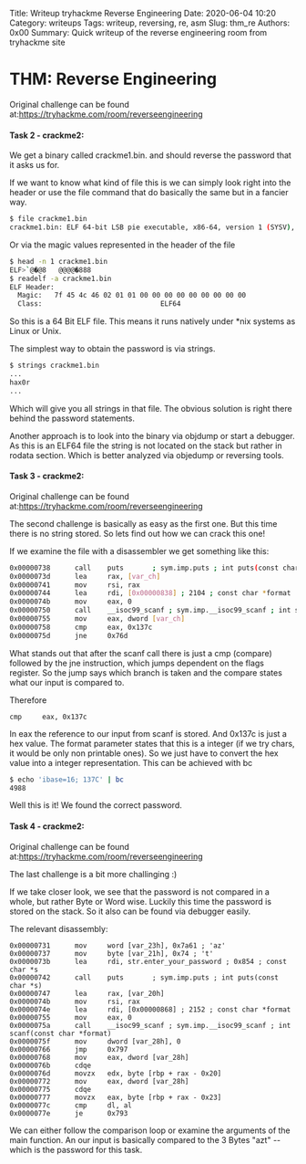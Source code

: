Title: Writeup tryhackme Reverse Engineering
Date: 2020-06-04 10:20
Category: writeups
Tags: writeup, reversing, re, asm
Slug: thm_re
Authors: 0x00
Summary: Quick writeup of the reverse engineering room from tryhackme site

# THM: Reverse Engineering

Original challenge can be found at:<https://tryhackme.com/room/reverseengineering>

#### Task 2 - crackme2:

We get a binary called crackme1.bin. and should reverse the password that it asks us for.

If we want to know what kind of file this is we can simply look right into the header or use the file command that do basically the same but in a fancier way.

```bash
$ file crackme1.bin
crackme1.bin: ELF 64-bit LSB pie executable, x86-64, version 1 (SYSV), dynamically linked, interpreter /lib64/ld-linux-x86-64.so.2, for GNU/Linux 3.2.0, BuildID[sha1]=3864320789154e8960133afdf58ddf65f6f8273d, not stripped
```
Or via the magic values represented in the header of the file
```bash
$ head -n 1 crackme1.bin
ELF>`@�@8	@@@@�888 
$ readelf -a crackme1.bin
ELF Header:
  Magic:   7f 45 4c 46 02 01 01 00 00 00 00 00 00 00 00 00 
  Class:                             ELF64

```
So this is a 64 Bit ELF file. This means it runs natively under *nix systems as Linux or Unix.

The simplest way to obtain the password is via strings.

```bash
$ strings crackme1.bin
...
hax0r
...
```
Which will give you all strings in that file. The obvious solution is right there behind the password statements.

Another approach is to look into the binary via objdump or start a debugger. As this is an ELF64 file the string is not located on the stack but rather in rodata section. Which is better analyzed via objedump or reversing tools.

#### Task 3 - crackme2:

Original challenge can be found at:<https://tryhackme.com/room/reverseengineering>

The second challenge is basically as easy as the first one. But this time there is no string stored. So lets find out how we can crack this one!

If we examine the file with a disassembler we get something like this:

```bash
0x00000738      call    puts       ; sym.imp.puts ; int puts(const char *s)
0x0000073d      lea     rax, [var_ch]
0x00000741      mov     rsi, rax
0x00000744      lea     rdi, [0x00000838] ; 2104 ; const char *format
0x0000074b      mov     eax, 0
0x00000750      call    __isoc99_scanf ; sym.imp.__isoc99_scanf ; int scanf(const char *format)
0x00000755      mov     eax, dword [var_ch]
0x00000758      cmp     eax, 0x137c
0x0000075d      jne     0x76d
```

What stands out that after the scanf call there is just a cmp (compare) followed by the jne instruction, which jumps dependent on the flags register. So the jump says which branch is taken and the compare states what our input is compared to. 

Therefore

```
cmp     eax, 0x137c
```
In eax the reference to our input from scanf is stored. And 0x137c is just a hex value. The format parameter states that this is a integer (if we try chars, it would be only non printable ones). So we just have to convert the hex value into a integer representation. This can be achieved with bc
```bash
$ echo 'ibase=16; 137C' | bc
4988
```
Well this is it! We found the correct password.

#### Task 4 - crackme2:

Original challenge can be found at:<https://tryhackme.com/room/reverseengineering>

The last challenge is a bit more challinging :)

If we take closer look, we see that the password is not compared in a whole, but rather Byte or Word wise. Luckily this time the password is stored on the stack. So it also can be found via debugger easily.

The relevant disassembly:

```hex
0x00000731      mov     word [var_23h], 0x7a61 ; 'az'
0x00000737      mov     byte [var_21h], 0x74 ; 't'
0x0000073b      lea     rdi, str.enter_your_password ; 0x854 ; const char *s
0x00000742      call    puts       ; sym.imp.puts ; int puts(const char *s)
0x00000747      lea     rax, [var_20h]
0x0000074b      mov     rsi, rax
0x0000074e      lea     rdi, [0x00000868] ; 2152 ; const char *format
0x00000755      mov     eax, 0
0x0000075a      call    __isoc99_scanf ; sym.imp.__isoc99_scanf ; int scanf(const char *format)
0x0000075f      mov     dword [var_28h], 0
0x00000766      jmp     0x797
0x00000768      mov     eax, dword [var_28h]
0x0000076b      cdqe
0x0000076d      movzx   edx, byte [rbp + rax - 0x20]
0x00000772      mov     eax, dword [var_28h]
0x00000775      cdqe
0x00000777      movzx   eax, byte [rbp + rax - 0x23]
0x0000077c      cmp     dl, al
0x0000077e      je      0x793
```
We can either follow the comparison loop or examine the arguments of the main function. An our input is basically compared to the 3 Bytes "azt" -- which is the password for this task.
